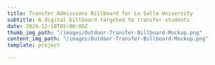 ```yaml
---
title: Transfer Admissions Billboard for La Salle University
subtitle: A digital billboard targeted to transfer students
date: 2019-12-18T05:00:00Z
thumb_img_path: "/images/Outdoor-Transfer-Billboard-Mockup.png"
content_img_path: "/images/Outdoor-Transfer-Billboard-Mockup.png"
template: project

---
```

